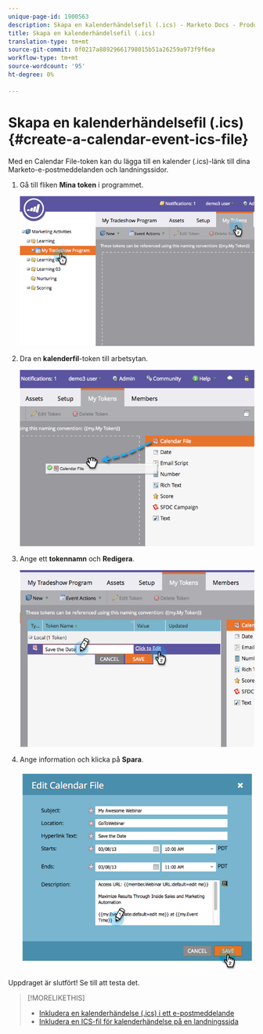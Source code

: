 ```yaml
---
unique-page-id: 1900563
description: Skapa en kalenderhändelsefil (.ics) - Marketo Docs - Produktdokumentation
title: Skapa en kalenderhändelsefil (.ics)
translation-type: tm+mt
source-git-commit: 0f0217a88929661798015b51a26259a973f9f6ea
workflow-type: tm+mt
source-wordcount: '95'
ht-degree: 0%

---
```



# Skapa en kalenderhändelsefil (.ics) {#create-a-calendar-event-ics-file}

Med en Calendar File-token kan du lägga till en kalender (.ics)-länk till dina Marketo-e-postmeddelanden och landningssidor.

1. Gå till fliken **Mina token** i programmet.

   ![](assets/image2014-9-11-15-3a33-3a27.png)

1. Dra en **kalenderfil**-token till arbetsytan.

   ![](assets/image2014-9-11-15-3a34-3a0.png)

1. Ange ett **tokennamn** och **Redigera**.

   ![](assets/image2014-9-11-15-3a34-3a10.png)

1. Ange information och klicka på **Spara**.

   ![](assets/image2014-9-11-15-3a34-3a16.png)

Uppdraget är slutfört! Se till att testa det.

>[!MORELIKETHIS]
>
>* [Inkludera en kalenderhändelse (.ics) i ett e-postmeddelande](/help/marketo/product-docs/email-marketing/general/functions-in-the-editor/include-a-calendar-event-ics-in-an-email.md)
>* [Inkludera en ICS-fil för kalenderhändelse på en landningssida](/help/marketo/product-docs/demand-generation/landing-pages/personalizing-landing-pages/include-a-calendar-event-ics-file-in-a-landing-page.md)

